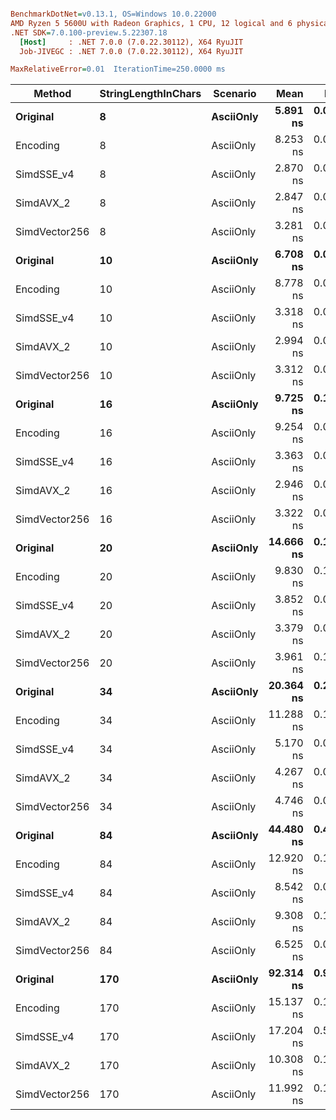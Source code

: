 ``` ini

BenchmarkDotNet=v0.13.1, OS=Windows 10.0.22000
AMD Ryzen 5 5600U with Radeon Graphics, 1 CPU, 12 logical and 6 physical cores
.NET SDK=7.0.100-preview.5.22307.18
  [Host]     : .NET 7.0.0 (7.0.22.30112), X64 RyuJIT
  Job-JIVEGC : .NET 7.0.0 (7.0.22.30112), X64 RyuJIT

MaxRelativeError=0.01  IterationTime=250.0000 ms  

```
|        Method | StringLengthInChars |  Scenario |      Mean |     Error |    StdDev |    Median |
|-------------- |-------------------- |---------- |----------:|----------:|----------:|----------:|
|      **Original** |                   **8** | **AsciiOnly** |  **5.891 ns** | **0.0711 ns** | **0.1811 ns** |  **5.951 ns** |
|      Encoding |                   8 | AsciiOnly |  8.253 ns | 0.0891 ns | 0.0834 ns |  8.213 ns |
|    SimdSSE_v4 |                   8 | AsciiOnly |  2.870 ns | 0.0403 ns | 0.0566 ns |  2.870 ns |
|     SimdAVX_2 |                   8 | AsciiOnly |  2.847 ns | 0.0358 ns | 0.0491 ns |  2.843 ns |
| SimdVector256 |                   8 | AsciiOnly |  3.281 ns | 0.0435 ns | 0.0407 ns |  3.259 ns |
|      **Original** |                  **10** | **AsciiOnly** |  **6.708 ns** | **0.0133 ns** | **0.0118 ns** |  **6.706 ns** |
|      Encoding |                  10 | AsciiOnly |  8.778 ns | 0.0954 ns | 0.1099 ns |  8.747 ns |
|    SimdSSE_v4 |                  10 | AsciiOnly |  3.318 ns | 0.0454 ns | 0.0693 ns |  3.335 ns |
|     SimdAVX_2 |                  10 | AsciiOnly |  2.994 ns | 0.0422 ns | 0.0953 ns |  2.955 ns |
| SimdVector256 |                  10 | AsciiOnly |  3.312 ns | 0.0369 ns | 0.0327 ns |  3.299 ns |
|      **Original** |                  **16** | **AsciiOnly** |  **9.725 ns** | **0.1093 ns** | **0.1532 ns** |  **9.733 ns** |
|      Encoding |                  16 | AsciiOnly |  9.254 ns | 0.0569 ns | 0.0475 ns |  9.266 ns |
|    SimdSSE_v4 |                  16 | AsciiOnly |  3.363 ns | 0.0461 ns | 0.0832 ns |  3.392 ns |
|     SimdAVX_2 |                  16 | AsciiOnly |  2.946 ns | 0.0411 ns | 0.0562 ns |  2.959 ns |
| SimdVector256 |                  16 | AsciiOnly |  3.322 ns | 0.0225 ns | 0.0199 ns |  3.323 ns |
|      **Original** |                  **20** | **AsciiOnly** | **14.666 ns** | **0.1590 ns** | **0.2011 ns** | **14.632 ns** |
|      Encoding |                  20 | AsciiOnly |  9.830 ns | 0.1102 ns | 0.1581 ns |  9.848 ns |
|    SimdSSE_v4 |                  20 | AsciiOnly |  3.852 ns | 0.0493 ns | 0.0568 ns |  3.864 ns |
|     SimdAVX_2 |                  20 | AsciiOnly |  3.379 ns | 0.0459 ns | 0.0672 ns |  3.375 ns |
| SimdVector256 |                  20 | AsciiOnly |  3.961 ns | 0.1104 ns | 0.3202 ns |  3.855 ns |
|      **Original** |                  **34** | **AsciiOnly** | **20.364 ns** | **0.2333 ns** | **0.6348 ns** | **20.334 ns** |
|      Encoding |                  34 | AsciiOnly | 11.288 ns | 0.1271 ns | 0.3501 ns | 11.254 ns |
|    SimdSSE_v4 |                  34 | AsciiOnly |  5.170 ns | 0.0647 ns | 0.1737 ns |  5.144 ns |
|     SimdAVX_2 |                  34 | AsciiOnly |  4.267 ns | 0.0544 ns | 0.1525 ns |  4.276 ns |
| SimdVector256 |                  34 | AsciiOnly |  4.746 ns | 0.0621 ns | 0.1311 ns |  4.723 ns |
|      **Original** |                  **84** | **AsciiOnly** | **44.480 ns** | **0.4617 ns** | **1.1669 ns** | **44.205 ns** |
|      Encoding |                  84 | AsciiOnly | 12.920 ns | 0.1417 ns | 0.3856 ns | 12.840 ns |
|    SimdSSE_v4 |                  84 | AsciiOnly |  8.542 ns | 0.0975 ns | 0.2316 ns |  8.508 ns |
|     SimdAVX_2 |                  84 | AsciiOnly |  9.308 ns | 0.1042 ns | 0.1559 ns |  9.302 ns |
| SimdVector256 |                  84 | AsciiOnly |  6.525 ns | 0.0781 ns | 0.1731 ns |  6.480 ns |
|      **Original** |                 **170** | **AsciiOnly** | **92.314 ns** | **0.9422 ns** | **2.6880 ns** | **92.222 ns** |
|      Encoding |                 170 | AsciiOnly | 15.137 ns | 0.1604 ns | 0.4337 ns | 15.098 ns |
|    SimdSSE_v4 |                 170 | AsciiOnly | 17.204 ns | 0.5010 ns | 1.4211 ns | 16.706 ns |
|     SimdAVX_2 |                 170 | AsciiOnly | 10.308 ns | 0.1142 ns | 0.2459 ns | 10.315 ns |
| SimdVector256 |                 170 | AsciiOnly | 11.992 ns | 0.1352 ns | 0.3835 ns | 11.960 ns |

